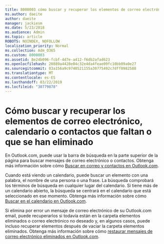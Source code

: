 ```yaml
---
title: 8000003 cómo buscar y recuperar los elementos de correo electrónico, calendario o contactos que faltan o están eliminados
ms.author: daeite
author: daeite
manager: jackiesm
ms.date: 5/23/2018
ms.audience: Admin
ms.topic: article
ROBOTS: NOINDEX, NOFOLLOW
localization_priority: Normal
ms.collection: Adm_O365
ms.custom: 8000003
ms.assetid: 8e24b096-fcbf-4d7e-a412-f6db2afad623
ms.openlocfilehash: 20889a4428e04c32e4da4feae09fc10bb09a0e27
ms.sourcegitcommit: 03a156a9c9740521155a30775492c7dff0982588
ms.translationtype: MT
ms.contentlocale: es-ES
ms.lasthandoff: 03/22/2019
ms.locfileid: "30779878"
---
```

# <a name="how-to-find-and-recover-missing-or-deleted-email-calendar-or-contacts-items"></a>Cómo buscar y recuperar los elementos de correo electrónico, calendario o contactos que faltan o que se han eliminado

En Outlook.com, puede usar la barra de búsqueda en la parte superior de la página para buscar mensajes de correo electrónico o contactos. Obtenga más información sobre cómo [Buscar en correo y contactos en Outlook.com](https://support.office.com/article/88108edf-028e-4306-b87e-7400bbb40aa7).
  
Cuando está viendo un calendario, puede buscar un elemento con una palabra, el nombre de una persona o una frase. La búsqueda comprobará los términos de búsqueda en cualquier lugar del calendario. Si tiene más de un calendario abierto, la búsqueda se centrará en el calendario que está seleccionado en ese momento. Obtenga más información sobre cómo [Buscar en el calendario en Outlook.com](https://support.office.com/article/5bc05289-c84c-4849-95a8-7eac05ed478a).
  
Si elimina por error un mensaje de correo electrónico de su Outlook.com email, puede recuperarlos si todavía están en la carpeta elementos eliminados o correo electrónico no deseado y, en algunos casos, puede incluso recuperar elementos después de vaciar la carpeta elementos eliminados. Obtenga más información sobre cómo [restaurar mensajes de correo electrónico eliminados en Outlook.com](https://support.office.com/article/cf06ab1b-ae0b-418c-a4d9-4e895f83ed50).
  

